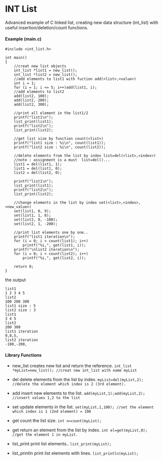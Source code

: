 # INT List
Advanced example of C linked list, creating new  data structure (int_list) with useful insertion/deletion/count functions.

#### Example (main.c)

```
#include <int_list.h>

int main()
{
    //creat new list objects
    int_list *list1 = new_list();
    int_list *list2 = new_list();
    //add elements to list1 with fuction add(<list>,<value>)
    int i = 1;
    for (i = 1; i <= 5; i++)add(list1, i);
    //add elements to list2
    add(list2, 100);
    add(list2, 200);
    add(list2, 300);

    //print all element in the list1/2
    printf("list1\n");
    list_print(list1);
    printf("list2\n");
    list_print(list2);

    //get list size by function count(<list>)
    printf("list1 size : %i\n", count(list1));
    printf("list2 size : %i\n", count(list2));

    //delete elements from the list by index list=del(<list>,<index>)
    //note : assignment is a must  list=del()...
    list1 = del(list1, 1);
    list1 = del(list1, 0);
    list2 = del(list2, 0);

    printf("list1\n");
    list_print(list1);
    printf("list2\n");
    list_print(list2);

    //change elements in the list by index set(<list>,<index>,<new_value>)
    set(list1, 0, 9);
    set(list1, 1, 8);
    set(list2, 0, -100);
    set(list2, 1, -200);

    //print list elements one by one..
    printf("list1 iteration\n");
    for (i = 0; i < count(list1); i++)
        printf("%i,", get(list1, i));
    printf("\nlist2 iteration\n");
    for (i = 0; i < count(list2); i++)
        printf("%i,", get(list2, i));

    return 0;
}
```
the output
```
list1
1 2 3 4 5
list2
100 200 300
list1 size : 5
list2 size : 3
list1
3 4 5
list2
200 300
list1 iteration
9,8,5,
list2 iteration
-100,-200,
```

#### Library Functions

- new_list
creates new list and return the reference.
```int_list *myList=new_list(); //creat new int_list with name myList```

- del
delete elements from the list by index.
```myList=del(myList,2); //delete the element which index is 2 (3rd element).```

- add
insert new elements to the list.
```add(myList,1);add(myList,2); //insert values 1,2 to the list```

- set
update elements in the list.
```set(myList,1,100); //set the element which index is 1 (2nd element) = 100```

- get
count the list size.
```int n=count(myList);```

- get
return an element from the list by index.
```int el=get(myList,0); //get the element 1 in myList.```

- list_print
print list elements..
```list_print(myList);```

- list_println
print list elements with lines.
```list_println(myList);```
